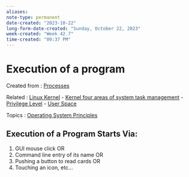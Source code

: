 ```yaml
---
aliases:
note-type: permanent
date-created: "2023-10-22"
long-form-date-created: "Sunday, October 22, 2023"
week-created: "Week 42.7"
time-created: "09:37 PM"
---
```


# Execution of a program

Created from : [Processes](Processes.md)

Related : [Linux Kernel](../3-permanent-notes-🧲/Linux%20Kernel.md) - [Kernel four areas of system task management](Kernel%20four%20areas%20of%20system%20task%20management.md) - [Privilege Level](Privilege%20Level.md) - [User Space](User%20Space.md)

Topics : [Operating System Principles](../4-hub-notes-🚉/Operating%20Systems.md)

## Execution of a Program Starts Via:

1. GUI mouse click
   OR
2. Command line entry of its name
   OR
3. Pushing a button to read cards
   OR
4. Touching an icon, etc...
